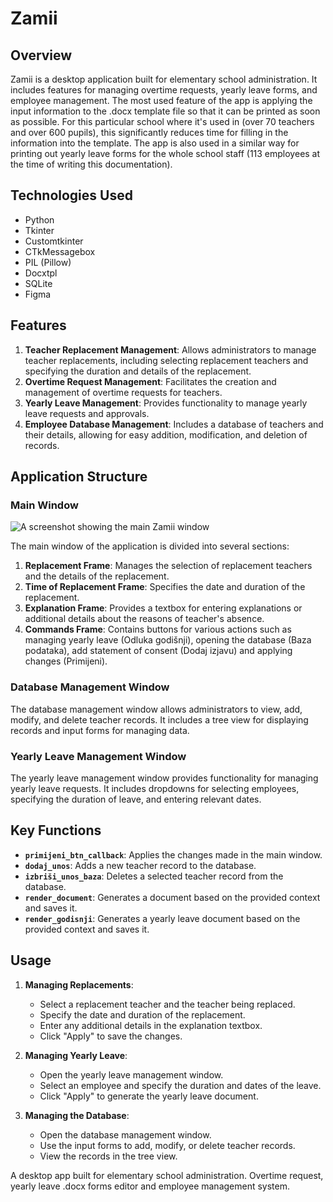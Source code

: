 # Zamii

## Overview

Zamii is a desktop application built for elementary school administration. It includes features for managing overtime requests, yearly leave forms, and employee management. The most used feature of the app is applying the input information to the .docx template file so that it can be printed as soon as possible.
For this particular school where it's used in (over 70 teachers and over 600 pupils), this significantly reduces time for filling in the information into the template. The app is also used in a similar way for printing out yearly leave forms for the whole school staff (113 employees at the time of writing this documentation).


## Technologies Used

- Python
- Tkinter
- Customtkinter
- CTkMessagebox
- PIL (Pillow)
- Docxtpl
- SQLite
- Figma

## Features

1. **Teacher Replacement Management**: Allows administrators to manage teacher replacements, including selecting replacement teachers and specifying the duration and details of the replacement.
2. **Overtime Request Management**: Facilitates the creation and management of overtime requests for teachers.
3. **Yearly Leave Management**: Provides functionality to manage yearly leave requests and approvals.
4. **Employee Database Management**: Includes a database of teachers and their details, allowing for easy addition, modification, and deletion of records.

## Application Structure

### Main Window

![A screenshot showing the main Zamii window](https://drive.google.com/uc?export=view&id=19pwCtIlKCkn96KneNNmCj_2A3apXdIcq)

The main window of the application is divided into several sections:

1. **Replacement Frame**: Manages the selection of replacement teachers and the details of the replacement.
2. **Time of Replacement Frame**: Specifies the date and duration of the replacement.
3. **Explanation Frame**: Provides a textbox for entering explanations or additional details about the reasons of teacher's absence.
4. **Commands Frame**: Contains buttons for various actions such as managing yearly leave (Odluka godišnji), opening the database (Baza podataka), add statement of consent (Dodaj izjavu) and applying changes (Primijeni).

### Database Management Window

The database management window allows administrators to view, add, modify, and delete teacher records. It includes a tree view for displaying records and input forms for managing data.

### Yearly Leave Management Window

The yearly leave management window provides functionality for managing yearly leave requests. It includes dropdowns for selecting employees, specifying the duration of leave, and entering relevant dates.

## Key Functions

- **`primijeni_btn_callback`**: Applies the changes made in the main window.
- **`dodaj_unos`**: Adds a new teacher record to the database.
- **`izbriši_unos_baza`**: Deletes a selected teacher record from the database.
- **`render_document`**: Generates a document based on the provided context and saves it.
- **`render_godisnji`**: Generates a yearly leave document based on the provided context and saves it.

## Usage

1. **Managing Replacements**:
   - Select a replacement teacher and the teacher being replaced.
   - Specify the date and duration of the replacement.
   - Enter any additional details in the explanation textbox.
   - Click "Apply" to save the changes.

2. **Managing Yearly Leave**:
   - Open the yearly leave management window.
   - Select an employee and specify the duration and dates of the leave.
   - Click "Apply" to generate the yearly leave document.

3. **Managing the Database**:
   - Open the database management window.
   - Use the input forms to add, modify, or delete teacher records.
   - View the records in the tree view.

A desktop app built for elementary school administration. Overtime request, yearly leave .docx forms editor and employee management system. 



